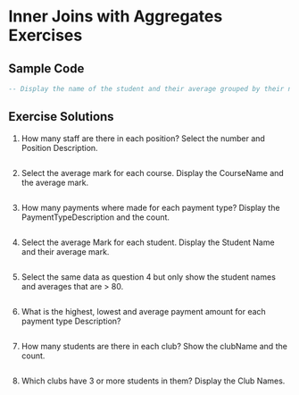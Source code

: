 # Inner Joins with Aggregates Exercises

## Sample Code

```sql
-- Display the name of the student and their average grouped by their name instead of ID

```

## Exercise Solutions
1. How many staff are there in each position? Select the number and Position Description.<br>

```sql

```

2. Select the average mark for each course. Display the CourseName and the average mark.<br>

```sql

```

3. How many payments where made for each payment type? Display the PaymentTypeDescription and the count.<br>

```sql

```

4. Select the average Mark for each student. Display the Student Name and their average mark.<br>

```sql

```

5. Select the same data as question 4 but only show the student names and averages that are > 80.<br>

```sql

```

6. What is the highest, lowest and average payment amount for each payment type Description?<br>

```sql

```

7. How many students are there in each club? Show the clubName and the count.<br>

```sql

```

8. Which clubs have 3 or more students in them? Display the Club Names.

```sql

```